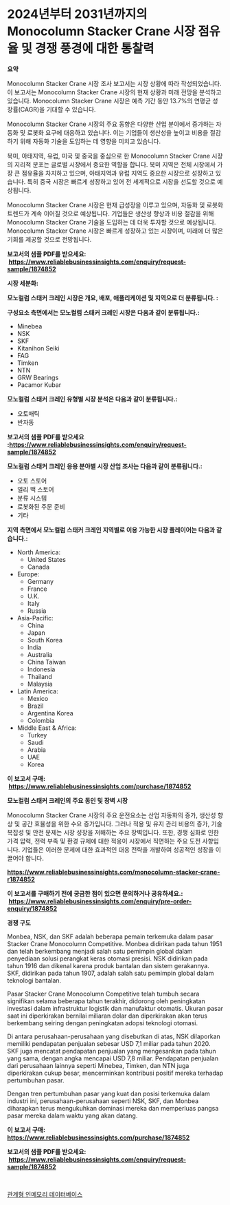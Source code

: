 <p><h1>2024년부터 2031년까지의 Monocolumn Stacker Crane 시장 점유율 및 경쟁 풍경에 대한 통찰력</h1></p><p><strong>요약</strong></p>
<p><p>Monocolumn Stacker Crane 시장 조사 보고서는 시장 상황에 따라 작성되었습니다. 이 보고서는 Monocolumn Stacker Crane 시장의 현재 상황과 미래 전망을 분석하고 있습니다. Monocolumn Stacker Crane 시장은 예측 기간 동안 13.7%의 연평균 성장률(CAGR)을 기대할 수 있습니다.</p><p>Monocolumn Stacker Crane 시장의 주요 동향은 다양한 산업 분야에서 증가하는 자동화 및 로봇화 요구에 대응하고 있습니다. 이는 기업들이 생산성을 높이고 비용을 절감하기 위해 자동화 기술을 도입하는 데 영향을 미치고 있습니다.</p><p>북미, 아태지역, 유럽, 미국 및 중국을 중심으로 한 Monocolumn Stacker Crane 시장의 지리적 분포는 글로벌 시장에서 중요한 역할을 합니다. 북미 지역은 전체 시장에서 가장 큰 점유율을 차지하고 있으며, 아태지역과 유럽 지역도 중요한 시장으로 성장하고 있습니다. 특히 중국 시장은 빠르게 성장하고 있어 전 세계적으로 시장을 선도할 것으로 예상됩니다.</p><p>Monocolumn Stacker Crane 시장은 현재 급성장을 이루고 있으며, 자동화 및 로봇화 트렌드가 계속 이어질 것으로 예상됩니다. 기업들은 생산성 향상과 비용 절감을 위해 Monocolumn Stacker Crane 기술을 도입하는 데 더욱 투자할 것으로 예상됩니다. Monocolumn Stacker Crane 시장은 빠르게 성장하고 있는 시장이며, 미래에 더 많은 기회를 제공할 것으로 전망됩니다.</p></p>
<p><strong>보고서의 샘플 PDF를 받으세요: &nbsp;<a href="https://www.reliablebusinessinsights.com/enquiry/request-sample/1874852">https://www.reliablebusinessinsights.com/enquiry/request-sample/1874852</a></strong></p>
<p><strong>시장 세분화:</strong></p>
<p><strong> 모노컬럼 스태커 크레인 시장은 개요, 배포, 애플리케이션 및 지역으로 더 분류됩니다. :</strong></p>
<p><strong>구성요소 측면에서는 모노컬럼 스태커 크레인 시장은 다음과 같이 분류됩니다.:</strong></p>
<p><ul><li>Minebea</li><li>NSK</li><li>SKF</li><li>Kitanihon Seiki</li><li>FAG</li><li>Timken</li><li>NTN</li><li>GRW Bearings</li><li>Pacamor Kubar</li></ul></p>
<p><strong> 모노컬럼 스태커 크레인 유형별 시장 분석은 다음과 같이 분류됩니다.:</strong></p>
<p><ul><li>오토매틱</li><li>반자동</li></ul></p>
<p><strong>보고서의 샘플 PDF를 받으세요 :<a href="https://www.reliablebusinessinsights.com/enquiry/request-sample/1874852">https://www.reliablebusinessinsights.com/enquiry/request-sample/1874852</a></strong></p>
<p><strong> 모노컬럼 스태커 크레인 응용 분야별 시장 산업 조사는 다음과 같이 분류됩니다.:</strong></p>
<p><ul><li>오토 스토어</li><li>얼리 백 스토어</li><li>분류 시스템</li><li>로봇화된 주문 준비</li><li>기타</li></ul></p>
<p><strong>지역 측면에서 모노컬럼 스태커 크레인 지역별로 이용 가능한 시장 플레이어는 다음과 같습니다.:</strong></p>
<p><ul>
    <li>
        North America:
        <ul>
            <li>United States</li>
            <li>Canada</li>
        </ul>
    </li>
    <li>
        Europe:
        <ul>
            <li>Germany</li>
            <li>France</li>
            <li>U.K.</li>
            <li>Italy</li>
            <li>Russia</li>
        </ul>
    </li>
    <li>
        Asia-Pacific:
        <ul>
            <li>China</li>
            <li>Japan</li>
            <li>South Korea</li>
            <li>India</li>
            <li>Australia</li>
            <li>China Taiwan</li>
            <li>Indonesia</li>
            <li>Thailand</li>
            <li>Malaysia</li>
        </ul>
    </li>
    <li>
        Latin America:
        <ul>
            <li>Mexico</li>
            <li>Brazil</li>
            <li>Argentina Korea</li>
            <li>Colombia</li>
        </ul>
    </li>
    <li>
        Middle East & Africa:
        <ul>
            <li>Turkey</li>
            <li>Saudi</li>
            <li>Arabia</li>
            <li>UAE</li>
            <li>Korea</li>
        </ul>
    </li>
    </ul></p>
<p><strong>이 보고서 구매: &nbsp;<a href="https://www.reliablebusinessinsights.com/purchase/1874852">https://www.reliablebusinessinsights.com/purchase/1874852</a></strong></p>
<p><strong>모노컬럼 스태커 크레인의 주요 동인 및 장벽 시장</strong></p>
<p><p>Monocolumn Stacker Crane 시장의 주요 운전요소는 산업 자동화의 증가, 생산성 향상 및 공간 효율성을 위한 수요 증가입니다. 그러나 적용 및 유지 관리 비용의 증가, 기술 복잡성 및 안전 문제는 시장 성장을 저해하는 주요 장벽입니다. 또한, 경쟁 심화로 인한 가격 압력, 전력 부족 및 환경 규제에 대한 적응이 시장에서 직면하는 주요 도전 사항입니다. 기업들은 이러한 문제에 대한 효과적인 대응 전략을 개발하여 성공적인 성장을 이끌어야 합니다.</p></p>
<p><strong><a href="https://www.reliablebusinessinsights.com/monocolumn-stacker-crane-r1874852">https://www.reliablebusinessinsights.com/monocolumn-stacker-crane-r1874852</a></strong></p>
<p><strong>이 보고서를 구매하기 전에 궁금한 점이 있으면 문의하거나 공유하세요.: &nbsp;<a href="https://www.reliablebusinessinsights.com/enquiry/pre-order-enquiry/1874852">https://www.reliablebusinessinsights.com/enquiry/pre-order-enquiry/1874852</a></strong></p>
<p><strong>경쟁 구도</strong></p>
<p><p>Monbea, NSK, dan SKF adalah beberapa pemain terkemuka dalam pasar Stacker Crane Monocolumn Competitive. Monbea didirikan pada tahun 1951 dan telah berkembang menjadi salah satu pemimpin global dalam penyediaan solusi perangkat keras otomasi presisi. NSK didirikan pada tahun 1916 dan dikenal karena produk bantalan dan sistem gerakannya. SKF, didirikan pada tahun 1907, adalah salah satu pemimpin global dalam teknologi bantalan.</p><p>Pasar Stacker Crane Monocolumn Competitive telah tumbuh secara signifikan selama beberapa tahun terakhir, didorong oleh peningkatan investasi dalam infrastruktur logistik dan manufaktur otomatis. Ukuran pasar saat ini diperkirakan bernilai miliaran dolar dan diperkirakan akan terus berkembang seiring dengan peningkatan adopsi teknologi otomasi.</p><p>Di antara perusahaan-perusahaan yang disebutkan di atas, NSK dilaporkan memiliki pendapatan penjualan sebesar USD 7,1 miliar pada tahun 2020. SKF juga mencatat pendapatan penjualan yang mengesankan pada tahun yang sama, dengan angka mencapai USD 7,8 miliar. Pendapatan penjualan dari perusahaan lainnya seperti Minebea, Timken, dan NTN juga diperkirakan cukup besar, mencerminkan kontribusi positif mereka terhadap pertumbuhan pasar.</p><p>Dengan tren pertumbuhan pasar yang kuat dan posisi terkemuka dalam industri ini, perusahaan-perusahaan seperti NSK, SKF, dan Monbea diharapkan terus mengukuhkan dominasi mereka dan memperluas pangsa pasar mereka dalam waktu yang akan datang.</p></p>
<p><strong>이 보고서 구매: &nbsp; <a href="https://www.reliablebusinessinsights.com/purchase/1874852">https://www.reliablebusinessinsights.com/purchase/1874852</a></strong></p>
<p><strong>보고서의 샘플 PDF를 받으세요: &nbsp;<a href="https://www.reliablebusinessinsights.com/enquiry/request-sample/1874852">https://www.reliablebusinessinsights.com/enquiry/request-sample/1874852</a></strong><strong></strong></p>
<p>&nbsp;</p>
<p><p><a href="https://medium.com/@cierrahayes645/%EC%9D%B8%EB%A9%94%EB%AA%A8%EB%A6%AC-%EB%8D%B0%EC%9D%B4%ED%84%B0%EB%B2%A0%EC%9D%B4%EC%8A%A4-%EC%8B%9C%EC%9E%A5-%EB%A9%94%ED%8A%B8%EB%A6%AD%EC%8A%A4%EC%9D%98-%ED%95%B4%EB%8F%85-%EC%8B%9C%EC%9E%A5-%EC%A0%90%EC%9C%A0%EC%9C%A8-%ED%8A%B8%EB%A0%8C%EB%93%9C-%EB%B0%8F-%EC%84%B1%EC%9E%A5-%ED%8C%A8%ED%84%B4-226daabb2d91">관계형 인메모리 데이터베이스</a></p></p>